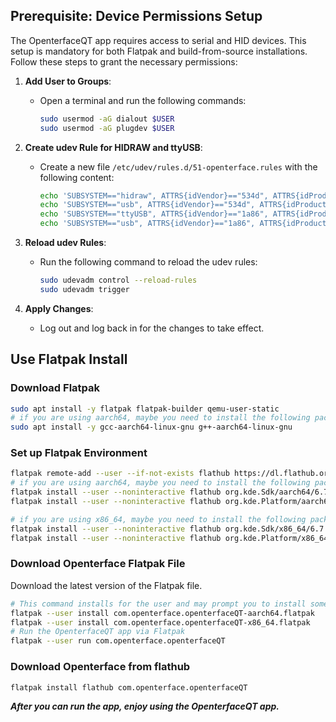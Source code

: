 ## Prerequisite: Device Permissions Setup

The OpenterfaceQT app requires access to serial and HID devices. This setup is mandatory for both Flatpak and build-from-source installations. Follow these steps to grant the necessary permissions:

1. **Add User to Groups**:

   - Open a terminal and run the following commands:

     ```bash
     sudo usermod -aG dialout $USER
     sudo usermod -aG plugdev $USER
     ```

2. **Create udev Rule for HIDRAW and ttyUSB**:

   - Create a new file `/etc/udev/rules.d/51-openterface.rules` with the following content:

     ```bash
     echo 'SUBSYSTEM=="hidraw", ATTRS{idVendor}=="534d", ATTRS{idProduct}=="2109", TAG+="uaccess"' | sudo tee /etc/udev/rules.d/51-openterface.rules
     echo 'SUBSYSTEM=="usb", ATTRS{idVendor}=="534d", ATTRS{idProduct}=="2109", TAG+="uaccess"' | sudo tee -a /etc/udev/rules.d/51-openterface.rules
     echo 'SUBSYSTEM=="ttyUSB", ATTRS{idVendor}=="1a86", ATTRS{idProduct}=="7523", TAG+="uaccess"' | sudo tee -a /etc/udev/rules.d/51-openterface.rules
     echo 'SUBSYSTEM=="usb", ATTRS{idVendor}=="1a86", ATTRS{idProduct}=="7523", TAG+="uaccess"' | sudo tee -a /etc/udev/rules.d/51-openterface.rules
     ```

3. **Reload udev Rules**:

   - Run the following command to reload the udev rules:

     ```bash
     sudo udevadm control --reload-rules
     sudo udevadm trigger
     ```

4. **Apply Changes**:

   - Log out and log back in for the changes to take effect.

## Use Flatpak Install

### Download Flatpak

```sh
sudo apt install -y flatpak flatpak-builder qemu-user-static
# if you are using aarch64, maybe you need to install the following packages:
sudo apt install -y gcc-aarch64-linux-gnu g++-aarch64-linux-gnu
```

### Set up Flatpak Environment

```sh
flatpak remote-add --user --if-not-exists flathub https://dl.flathub.org/repo/flathub.flatpakrepo
# if you are using aarch64, maybe you need to install the following packages:
flatpak install --user --noninteractive flathub org.kde.Sdk/aarch64/6.7
flatpak install --user --noninteractive flathub org.kde.Platform/aarch64/6.7

# if you are using x86_64, maybe you need to install the following packages:
flatpak install --user --noninteractive flathub org.kde.Sdk/x86_64/6.7
flatpak install --user --noninteractive flathub org.kde.Platform/x86_64/6.7
```

### Download Openterface Flatpak File

Download the latest version of the Flatpak file.

```sh
# This command installs for the user and may prompt you to install some packages; proceed with the installation.
flatpak --user install com.openterface.openterfaceQT-aarch64.flatpak
flatpak --user install com.openterface.openterfaceQT-x86_64.flatpak
# Run the OpenterfaceQT app via Flatpak
flatpak --user run com.openterface.openterfaceQT
```

### Download Openterface from flathub

```sh
flatpak install flathub com.openterface.openterfaceQT
```

***After you can run the app, enjoy using the OpenterfaceQT app.***